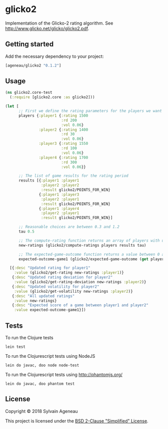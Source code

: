 # glicko2

Implementation of the Glicko-2 rating algorithm. See http://www.glicko.net/glicko/glicko2.pdf.

## Getting started

Add the necessary dependency to your project:

```clojure
[ageneau/glicko2 "0.1.2"]
```

## Usage

```clojure
(ns glicko2.core-test
  (:require [glicko2.core :as glicko2]))

(let [
      ;; First we define the rating parameters for the players we want to consider for the rating period
      players {:player1 {:rating 1500
                         :rd 200
                         :vol 0.06}
               :player2 {:rating 1400
                         :rd 30
                         :vol 0.06}
               :player3 {:rating 1550
                         :rd 100
                         :vol 0.06}
               :player4 {:rating 1700
                         :rd 300
                         :vol 0.06}}

      ;; The list of game results for the rating period
      results [{:player1 :player1
                :player2 :player2
                :result glicko2/POINTS_FOR_WIN}
               {:player1 :player3
                :player2 :player1
                :result glicko2/POINTS_FOR_WIN}
               {:player1 :player4
                :player2 :player1
                :result glicko2/POINTS_FOR_WIN}]

      ;; Reasonable choices are between 0.3 and 1.2
      tau 0.5

      ;; The compute-rating function returns an array of players with updated ratings
      new-ratings (glicko2/compute-ratings players results tau)

      ;; The expected-game-outcome function returns a value between 0 and 1 representing the expected fractional score of a game
      expected-outcome-game1 (glicko2/expected-game-outcome (get players :player1) (get players :player2))]

  [{:desc "Updated rating for player1"
    :value (glicko2/get-rating new-ratings :player1)}
   {:desc "Updated rating deviation for player2"
    :value (glicko2/get-rating-deviation new-ratings :player2)}
   {:desc "Updated volatility for player2"
    :value (glicko2/get-volatility new-ratings :player2)}
   {:desc "All updated ratings"
    :value new-ratings}
   {:desc "Expected score of a game between player1 and player2"
    :value expected-outcome-game1}])
```

## Tests

To run the Clojure tests

    lein test

To run the Clojurescript tests using NodeJS

    lein do javac, doo node node-test

To run the Clojurescript tests using http://phantomjs.org/

    lein do javac, doo phantom test

## License

Copyright &copy; 2018 Sylvain Ageneau

This project is licensed under the [BSD 2-Clause "Simplified" License][license].

[license]: https://opensource.org/licenses/BSD-2-Clause
